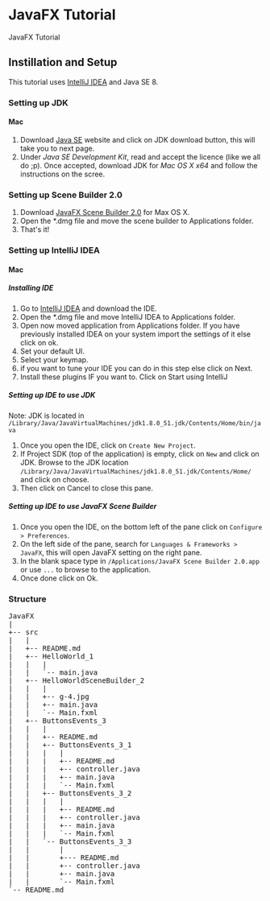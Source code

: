 # JavaFX Tutorial
JavaFX Tutorial

## Instillation and Setup
This tutorial uses [IntelliJ IDEA](https://www.jetbrains.com/idea/) and Java SE 8.

### Setting up JDK

#### Mac

1. Download [Java SE](http://www.oracle.com/technetwork/java/javase/downloads/index.html) website and click on JDK download button, this will take you to next page.
2. Under *Java SE Development Kit*, read and accept the licence (like we all do ;p). Once accepted, download JDK for *Mac OS X x64* and follow the instructions on the scree.

### Setting up Scene Builder 2.0

1. Download [JavaFX Scene Builder 2.0](http://www.oracle.com/technetwork/java/javase/downloads/javafxscenebuilder-1x-archive-2199384.html) for Max OS X.
2. Open the *.dmg file and move the scene builder to Applications folder.
3. That's it!

### Setting up IntelliJ IDEA

#### Mac

##### Installing IDE

1. Go to [IntelliJ IDEA](https://www.jetbrains.com/idea/) and download the IDE.
2. Open the *.dmg file and move IntelliJ IDEA to Applications folder.
3. Open now moved application from Applications folder. If you have previously installed IDEA on your system import the settings of it else click on ok.
4. Set your default UI.
5. Select your keymap.
6. if you want to tune your IDE you can do in this step else click on Next.
7. Install these plugins IF you want to. Click on Start using IntelliJ

##### Setting up IDE to use JDK
Note: JDK is located in `/Library/Java/JavaVirtualMachines/jdk1.8.0_51.jdk/Contents/Home/bin/java`

1. Once you open the IDE, click on `Create New Project`.
2. If Project SDK (top of the application) is empty, click on `New` and click on JDK. Browse to the JDK location `/Library/Java/JavaVirtualMachines/jdk1.8.0_51.jdk/Contents/Home/` and click on choose.
3. Then click on Cancel to close this pane.

##### Setting up IDE to use JavaFX Scene Builder
1. Once you open the IDE, on the bottom left of the pane click on `Configure > Preferences`.
2. On the left side of the pane, search for `Languages & Frameworks > JavaFX`, this will open JavaFX setting on the right pane.
3. In the blank space type in `/Applications/JavaFX Scene Builder 2.0.app` or use `...` to browse to the application.
4. Once done click on Ok.

### Structure
<pre>
JavaFX
|
+-- src
|   |
|   +-- README.md
|   +-- HelloWorld_1
|   |   |
|   |   `-- main.java
|   +-- HelloWorldSceneBuilder_2
|   |   |
|   |   +-- g-4.jpg
|   |   +-- main.java
|   |   `-- Main.fxml
|   +-- ButtonsEvents_3
|   |   |
|   |   +-- README.md
|   |   +-- ButtonsEvents_3_1
|   |   |   |
|   |   |   +-- README.md
|   |   |   +-- controller.java
|   |   |   +-- main.java
|   |   |   `-- Main.fxml
|   |   +-- ButtonsEvents_3_2
|   |   |   |
|   |   |   +-- README.md
|   |   |   +-- controller.java
|   |   |   +-- main.java
|   |   |   `-- Main.fxml
|   |   `-- ButtonsEvents_3_3
|   |       |
|   |       +--- README.md
|   |       +-- controller.java
|   |       +-- main.java
|   |       `-- Main.fxml
`-- README.md
</pre>